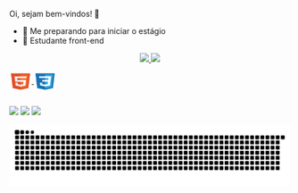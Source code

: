 Oi, sejam bem-vindos! 👋

- 🔭 Me preparando para iniciar o estágio
- 🌱 Estudante front-end

<div align="center">
  <a href="https://github.com/JonathandsCabral">
  <img height="150em" src="https://github-readme-stats.vercel.app/api?username=JonathandsCabral&show_icons=true&theme=dracula&include_all_commits=true&count_private=true"/>
  <img height="150em" src="https://github-readme-stats.vercel.app/api/top-langs/?username=JonathandsCabral&layout=compact&langs_count=7&theme=dracula"/>
</div>
  
<div style="display: inline_block"><br>
  <img align="center" alt="Jonathan-HTML" height="30" width="40" src="https://raw.githubusercontent.com/devicons/devicon/master/icons/html5/html5-original.svg">
  <img align="center" alt="Jonathan-CSS" height="30" width="40" src="https://raw.githubusercontent.com/devicons/devicon/master/icons/css3/css3-original.svg">
</div>
  
  ##
 
<div>
   <a href="https://www.instagram.com/jonathandscabral/" target="_blank" rel="external"><img src="https://img.shields.io/badge/-Instagram-%23E4405F?style=for-the-badge&logo=instagram&logoColor=white" target="_blank"></a>
   <a href="https://mail.google.com/mail/u/0/?tab=rm&ogbl#inbox" target="_blank" rel="external"><img src="https://img.shields.io/badge/Gmail-D14836?style=for-the-badge&logo=gmail&logoColor=white" target="_blank"></a>
   <a href="https://www.linkedin.com/in/jonathandscabral/" target="_blank" rel="external"><img src="https://img.shields.io/badge/LinkedIn-0077B5?style=for-the-badge&logo=linkedin&logoColor=white" target="_blank" rel="external"></a>
  
   ![Snake animation](https://github.com/JonathandsCabral/JonathandsCabral/blob/output/github-contribution-grid-snake.svg)
  
</div>

